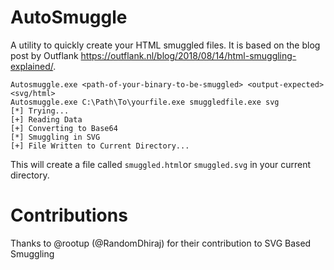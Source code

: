 # AutoSmuggle
A utility to quickly create your HTML smuggled files.
It is based on the blog post by Outflank https://outflank.nl/blog/2018/08/14/html-smuggling-explained/.

```
Autosmuggle.exe <path-of-your-binary-to-be-smuggled> <output-expected> <svg/html>
Autosmuggle.exe C:\Path\To\yourfile.exe smuggledfile.exe svg
[*] Trying...
[+] Reading Data
[+] Converting to Base64
[*] Smuggling in SVG
[+] File Written to Current Directory...
```  

This will create a file called `smuggled.html`or `smuggled.svg` in your current directory.


# Contributions
Thanks to @rootup (@RandomDhiraj) for their contribution to SVG Based Smuggling
